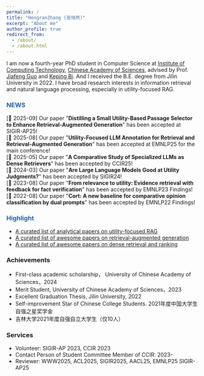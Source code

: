 ```yaml
---
permalink: /
title: "HengranZhang (张恒然)"
excerpt: "About me"
author_profile: true
redirect_from: 
  - /about/
  - /about.html
---
```


I am now a fourth-year PhD student in Computer Science at [Institute of Computing Technology](http://www.ict.ac.cn/), [Chinese Academy of Sciences](https://www.ucas.ac.cn/), advised by Prof. [Jiafeng Guo](http://www.bigdatalab.ac.cn/gjf/) and [Keping Bi](https://kepingbi.github.io/). 
And I received the B.E. degree from Jilin University in 2022.
I have broad research interests in information retrieval and natural language processing, especially in utility-focused RAG. 


<!-- My research is focused on the core problem in information retrieval (IR), i.e., **Ranking**.
Specifically, my current research interests are in leveraging pre-trained language models into IR, such as Pre-training for IR and Dense Retrieval. Here is my [CV](/files/XinyuMa_CV_en.pdf). -->
<!-- including but not limited to **understanding the relevance in IR**, **pre-training for IR** and **dense retrieval**. -->

### <span style="color:#2561a0">NEWS</span>
[🎉 2025-09] Our paper "**Distilling a Small Utility-Based Passage Selector to Enhance Retrieval-Augmented Generation**"  has been accepted at SIGIR-AP25!   
[🎉 2025-08] Our paper "**Utility-Focused LLM Annotation for Retrieval and Retrieval-Augmented Generation**" has been accepted at EMNLP25 for the main conference!    
[🎉 2025-05] Our paper "**A Comparative Study of Specialized LLMs as Dense Retrievers**" has been accepted by CCIR25!    
[🎉 2024-03] Our paper "**Are Large Language Models Good at Utility Judgments?**" has been accepted by SIGIR24!    
[🎉 2023-08] Our paper "**From relevance to utility: Evidence retrieval with feedback for fact verification**" has been accepted by EMNLP23 Findings!   
[🎉 2022-08] Our paper "**Cort: A new baseline for comparative opinion classification by dual prompts**" has been accepted by EMNLP22 Findings!    


### <span style="color:#2561a0">Highlight</span>
- [A curated list of analytical papers on utility-focused RAG](https://github.com/hengran/awesome-papers-on-Utility-focused-retrieval-augmented-generation/tree/main)
- [A curated list of awesome papers on retrieval-augmented generation](https://github.com/IR-LLM/Awesome-Information-Retrieval-in-the-Age-of-Large-Language-Model)
- [A curated list of awesome papers on dense retrieval and ranking](https://github.com/hengran/dense-retrieval-paper)


### Achievements
- First-class academic scholarship， University of Chinese Academy of Sciences，2024 
- Merit Student, University of Chinese Academy of Sciences，2023    
- Excellent Graduation Thesis, Jilin University, 2022
- Self-improvement Star of Chinese College Students. 2021年度中国大学生自强之星奖学金
- 吉林大学2021年度自强自立大学生（仅10人） 

### Services
- Volunteer: SIGIR-AP 2023, CCIR 2023        
- Contact Person of Student Committee Member of CCIR: 2023-   
- Reviewer: WWW2025, ACL2025, SIGIR2025, AACL25, EMNLP25 SIGIR-AP25


